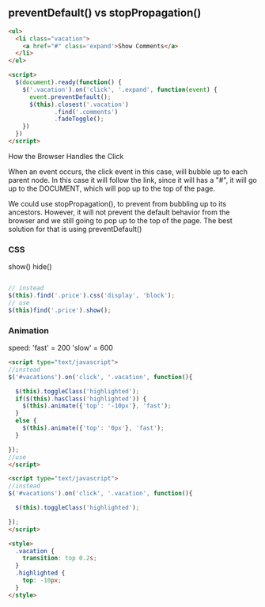 ## preventDefault() vs stopPropagation()


```html
<ul>
  <li class="vacation">
    <a href="#" class='expand'>Show Comments</a>
  </li>
</ul>

<script>
  $(document).ready(function() {
    $('.vacation').on('click', '.expand', function(event) {
      event.preventDefault();
      $(this).closest('.vacation')
             .find('.comments')
             .fadeToggle();
    })
  })
</script>
```

How the Browser Handles the Click

When an event occurs, the click event in this case, will bubble up to each parent node. In this case it will follow the link, since it will has a "#", it will go up to the DOCUMENT, which will pop up to the top of the page.

We could use stopPropagation(), to prevent from bubbling up to its ancestors. However, it will not prevent the default behavior from the browser and we still going to pop up to the top of the page. The best solution for that is using preventDefault()


### CSS

show()
hide()

```javascript

// instead
$(this).find('.price').css('display', 'block');
// use
$(this)find('.price').show();

```

### Animation

speed: 'fast' = 200
       'slow' = 600

```html
<script type="text/javascript">
//instead
$('#vacations').on('click', '.vacation', function(){

  $(this).toggleClass('highlighted');
  if($(this).hasClass('highlighted')) {
    $(this).animate({'top': '-10px'}, 'fast');
  }
  else {
    $(this).animate({'top': '0px'}, 'fast');
  }

});
//use
</script>

<script type="text/javascript">
//instead
$('#vacations').on('click', '.vacation', function(){

  $(this).toggleClass('highlighted');

});
</script>

<style>
  .vacation {
    transition: top 0.2s;
  }
  .highlighted {
    top: -10px;
  }
</style>
```
